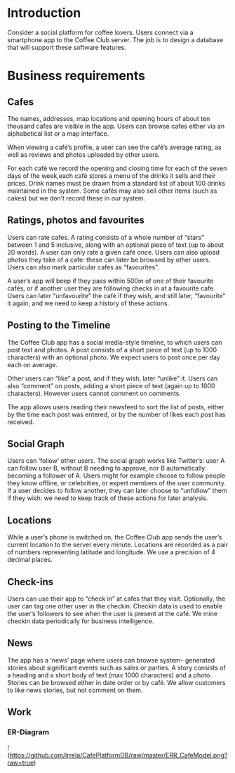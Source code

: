 # Introduction
Consider a social platform for coffee lovers. Users connect via a smartphone app to the Coffee Club server. The job is to design a database that will support these software features.

# Business requirements
## Cafes
The names, addresses, map locations and opening hours of about ten thousand cafes are visible in the app. Users can browse cafes either via an alphabetical list or a map interface. 

When viewing a café’s profile, a user can see the café’s average rating, as well as reviews and photos uploaded by other users.

For each café we record the opening and closing time for each of the seven days of the week,each café stores a menu of the drinks it sells and their prices. Drink names must be drawn from a standard list of about 100 drinks maintained in the system. Some cafés may also sell other items (such as cakes) but we don’t record these in our system.
## Ratings, photos and favourites
Users can rate cafes. A rating consists of a whole number of “stars” between 1 and 5 inclusive, along with an optional piece of text (up to about 20 words). A user can only rate a given café once. Users can also upload photos they take of a cafe: these can later be browsed by other users. Users can also mark particular cafes as “favourites”. 

A user’s app will beep if they pass within 500m of one of their favourite cafés, or if another user they are following checks in at a favourite cafe. Users can later “unfavourite” the café if they wish, and still later, “favourite” it again, and we need to keep a history of these actions.
## Posting to the Timeline
The Coffee Club app has a social media-style timeline, to which users can post text and photos. A post consists of a short piece of text (up to 1000 characters) with an optional photo. We expect users to post once per day each on average.

Other users can “like” a post, and if they wish, later “unlike” it. Users can also “comment” on posts, adding a short piece of text (again up to 1000 characters). However users cannot comment on comments.

The app allows users reading their newsfeed to sort the list of posts, either by the time each post was entered, or by the number of likes each post has received.
## Social Graph
Users can ‘follow’ other users. The social graph works like Twitter’s: user A can follow user B, without B needing to approve, nor B automatically becoming a follower of A. Users might for example choose to follow people they know offline, or celebrities, or expert members of the user community.
If a user decides to follow another, they can later choose to “unfollow” them if they wish: we need to keep track of these actions for later analysis.
## Locations
While a user’s phone is switched on, the Coffee Club app sends the user’s current location to the server every minute. Locations are recorded as a pair of numbers representing latitude and longitude. We use a precision of 4 decimal places.
## Check-ins
Users can use their app to “check in” at cafes that they visit. Optionally, the user can tag one other user in the checkin. Checkin data is used to enable the user’s followers to see when the user is present at the café. We mine checkin data periodically for business intelligence.
## News
The app has a ‘news’ page where users can browse system- generated stories about significant events such as sales or parties. A story consists of a heading and a short body of text (max 1000 characters) and a photo. Stories can be browsed either in date order or by café. We allow customers to like news stories, but not comment on them.
## Work
### ER-Diagram
!(https://github.com/Irrela/CafePlatformDB/raw/master/ERR_CafeModel.png?raw=true)
